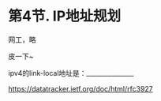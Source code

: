 # 第4节. IP地址规划

网工，略



皮一下~



ipv4的link-local地址是：_______________

https://datatracker.ietf.org/doc/html/rfc3927

